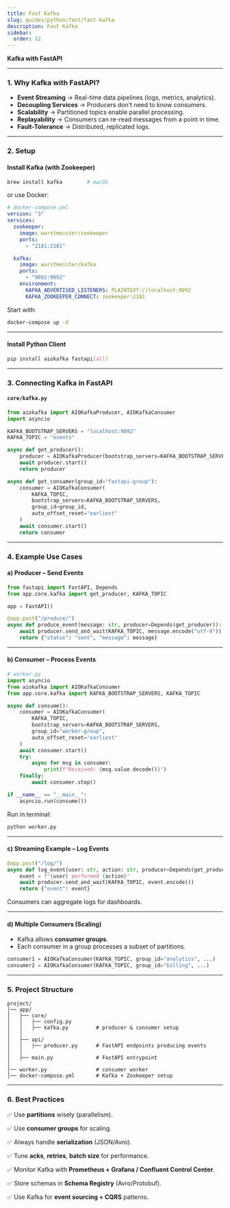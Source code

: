 ```yaml
---
title: Fast Kafka
slug: guides/python/fast/fast-kafka
description: Fast Kafka
sidebar:
  order: 12
---
```


**Kafka with FastAPI**

---

### 1. Why Kafka with FastAPI?

- **Event Streaming** → Real-time data pipelines (logs, metrics, analytics).
- **Decoupling Services** → Producers don’t need to know consumers.
- **Scalability** → Partitioned topics enable parallel processing.
- **Replayability** → Consumers can re-read messages from a point in time.
- **Fault-Tolerance** → Distributed, replicated logs.

---

### 2. Setup

#### Install Kafka (with Zookeeper)

```bash
brew install kafka        # macOS
```

or use Docker:

```yaml
# docker-compose.yml
version: "3"
services:
  zookeeper:
    image: wurstmeister/zookeeper
    ports:
      - "2181:2181"

  kafka:
    image: wurstmeister/kafka
    ports:
      - "9092:9092"
    environment:
      KAFKA_ADVERTISED_LISTENERS: PLAINTEXT://localhost:9092
      KAFKA_ZOOKEEPER_CONNECT: zookeeper:2181
```

Start with:

```bash
docker-compose up -d
```

---

#### Install Python Client

```bash
pip install aiokafka fastapi[all]
```

---

### 3. Connecting Kafka in FastAPI

#### `core/kafka.py`

```python
from aiokafka import AIOKafkaProducer, AIOKafkaConsumer
import asyncio

KAFKA_BOOTSTRAP_SERVERS = "localhost:9092"
KAFKA_TOPIC = "events"

async def get_producer():
    producer = AIOKafkaProducer(bootstrap_servers=KAFKA_BOOTSTRAP_SERVERS)
    await producer.start()
    return producer

async def get_consumer(group_id="fastapi-group"):
    consumer = AIOKafkaConsumer(
        KAFKA_TOPIC,
        bootstrap_servers=KAFKA_BOOTSTRAP_SERVERS,
        group_id=group_id,
        auto_offset_reset="earliest"
    )
    await consumer.start()
    return consumer
```

---

### 4. Example Use Cases

#### a) **Producer – Send Events**

```python
from fastapi import FastAPI, Depends
from app.core.kafka import get_producer, KAFKA_TOPIC

app = FastAPI()

@app.post("/produce/")
async def produce_event(message: str, producer=Depends(get_producer)):
    await producer.send_and_wait(KAFKA_TOPIC, message.encode("utf-8"))
    return {"status": "sent", "message": message}
```

---

#### b) **Consumer – Process Events**

```python
# worker.py
import asyncio
from aiokafka import AIOKafkaConsumer
from app.core.kafka import KAFKA_BOOTSTRAP_SERVERS, KAFKA_TOPIC

async def consume():
    consumer = AIOKafkaConsumer(
        KAFKA_TOPIC,
        bootstrap_servers=KAFKA_BOOTSTRAP_SERVERS,
        group_id="worker-group",
        auto_offset_reset="earliest"
    )
    await consumer.start()
    try:
        async for msg in consumer:
            print(f"Received: {msg.value.decode()}")
    finally:
        await consumer.stop()

if __name__ == "__main__":
    asyncio.run(consume())
```

Run in terminal:

```bash
python worker.py
```

---

#### c) **Streaming Example – Log Events**

```python
@app.post("/log/")
async def log_event(user: str, action: str, producer=Depends(get_producer)):
    event = f"{user} performed {action}"
    await producer.send_and_wait(KAFKA_TOPIC, event.encode())
    return {"event": event}
```

Consumers can aggregate logs for dashboards.

---

#### d) **Multiple Consumers (Scaling)**

- Kafka allows **consumer groups**.
- Each consumer in a group processes a subset of partitions.

```python
consumer1 = AIOKafkaConsumer(KAFKA_TOPIC, group_id="analytics", ...)
consumer2 = AIOKafkaConsumer(KAFKA_TOPIC, group_id="billing", ...)
```

---

### 5. Project Structure

```
project/
│── app/
│   ├── core/
│   │   ├── config.py
│   │   ├── kafka.py         # producer & consumer setup
│   │
│   ├── api/
│   │   ├── producer.py      # FastAPI endpoints producing events
│   │
│   ├── main.py              # FastAPI entrypoint
│
│── worker.py                # consumer worker
│── docker-compose.yml       # Kafka + Zookeeper setup
```

---

### 6. Best Practices

✅ Use **partitions** wisely (parallelism).

✅ Use **consumer groups** for scaling.

✅ Always handle **serialization** (JSON/Avro).

✅ Tune **acks**, **retries**, **batch size** for performance.

✅ Monitor Kafka with **Prometheus + Grafana / Confluent Control Center**.

✅ Store schemas in **Schema Registry** (Avro/Protobuf).

✅ Use Kafka for **event sourcing + CQRS** patterns.
